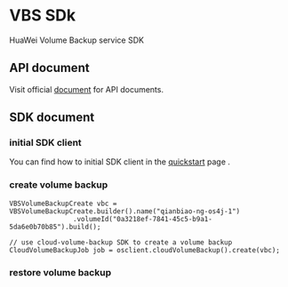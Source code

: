# VBS SDk

HuaWei Volume Backup service SDK

## API document

Visit official [document](http://support.hwclouds.com/api-vbs/zh-cn_topic_0020237255.html) for API documents.

## SDK document

### initial SDK client

You can find how to initial SDK client in the [quickstart](huawei-sdk?id=_2-build-v3-client) page .


### create volume backup

```
VBSVolumeBackupCreate vbc = VBSVolumeBackupCreate.builder().name("qianbiao-ng-os4j-1")
				.volumeId("0a3218ef-7841-45c5-b9a1-5da6e0b70b85").build();
				
// use cloud-volume-backup SDK to create a volume backup
CloudVolumeBackupJob job = osclient.cloudVolumeBackup().create(vbc);
```

### restore volume backup